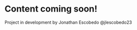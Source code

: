 <!DOCTYPE html>
<html lang="en">
<head>
  <meta charset="UTF-8">
</head>
<body>
  <h1>Content coming soon!</h1>
  <p>Project in development by Jonathan Escobedo @jlescobedo23</p>
</body>
</html>
